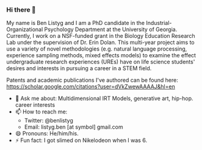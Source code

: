 ### Hi there 👋

My name is Ben Listyg and I am a PhD candidate in the Industrial-Organizational Psychology Department at the University of Georgia. Currently, I work on a NSF-funded grant in the Biology Education Research Lab under the supervision of Dr. Erin Dolan. This multi-year project aims to use a variety of novel methodologies (e.g. natural language processing, experience sampling methods, mixed effects models) to examine the effect undergraduate research experiences (UREs) have on life science students' desires and interests in pursuing a career in a STEM field.

Patents and academic publications I've authored can be found here: https://scholar.google.com/citations?user=dVkZwewAAAAJ&hl=en

- 💬 Ask me about: Multidimensional IRT Models, generative art, hip-hop. career interests
- 📫 How to reach me:
  - Twitter: @benlistyg
  - Email: listyg.ben [at symbol] gmail.com
- 😄 Pronouns: He/him/his.
- ⚡ Fun fact: I got slimed on Nikelodeon when I was 6.

